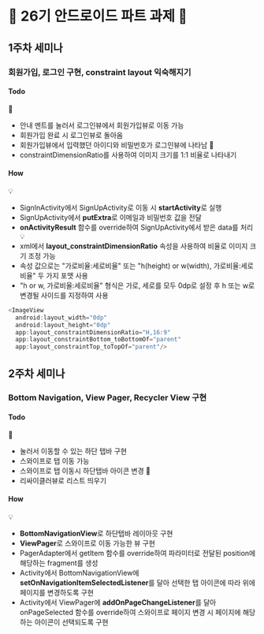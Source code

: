 # 🦖 26기 안드로이드 파트 과제 🦖

## 1주차 세미나

### 회원가입, 로그인 구현, constraint layout 익숙해지기

#### Todo

🔎
  - 안내 멘트를 눌러서 로그인뷰에서 회원가입뷰로 이동 가능
  - 회원가입 완료 시 로그인뷰로 돌아옴
  - 회원가입뷰에서 입력했던 아이디와 비밀번호가 로그인뷰에 나타남
🔎
  - constraintDimensionRatio를 사용하여 이미지 크기를 1:1 비율로 나타내기

#### How

💡
- SignInActivity에서 SignUpActivity로 이동 시 **startActivity**로 실행
- SignUpActivity에서 **putExtra**로 이메일과 비밀번호 값을 전달
- **onActivityResult** 함수를 override하여 SignUpActivity에서 받은 data를 처리
💡
- xml에서 **layout_constraintDimensionRatio** 속성을 사용하여 비율로 이미지 크기 조정 가능
- 속성 값으로는 "가로비율:세로비율" 또는 "h(height) or w(width), 가로비율:세로비율" 두 가지 포맷 사용
- "h or w, 가로비율:세로비율" 형식은 가로, 세로를 모두 0dp로 설정 후 h 또는 w로 변경될 사이드를 지정하여 사용
```kotlin
<ImageView 
  android:layout_width="0dp"
  android:layout_height="0dp"
  app:layout_constraintDimensionRatio="H,16:9"
  app:layout_constraintBottom_toBottomOf="parent"
  app:layout_constraintTop_toTopOf="parent"/>
```


## 2주차 세미나

### Bottom Navigation, View Pager, Recycler View 구현

#### Todo

🔎
- 눌러서 이동할 수 있는 하단 탭바 구현 
- 스와이프로 탭 이동 가능
- 스와이프로 탭 이동시 하단탭바 아이콘 변경
🔎
- 리싸이클러뷰로 리스트 띄우기

#### How

💡
- **BottomNavigationView**로 하단탭바 레이아웃 구현
- **ViewPager**로 스와이프로 이동 가능한 뷰 구현
- PagerAdapter에서 getItem 함수를 override하여 파라미터로 전달된 position에 해당하는 fragment를 생성
- Activity에서 BottomNavigationView에 **setOnNavigationItemSelectedListener**를 달아 선택한 탭 아이콘에 따라 위에 페이지를 변경하도록 구현
- Activity에서 ViewPager에 **addOnPageChangeListener**를 달아 onPageSelected 함수를 override하여 스와이프로 페이지 변경 시 페이지에 해당하는 아이콘이 선택되도록 구현 
